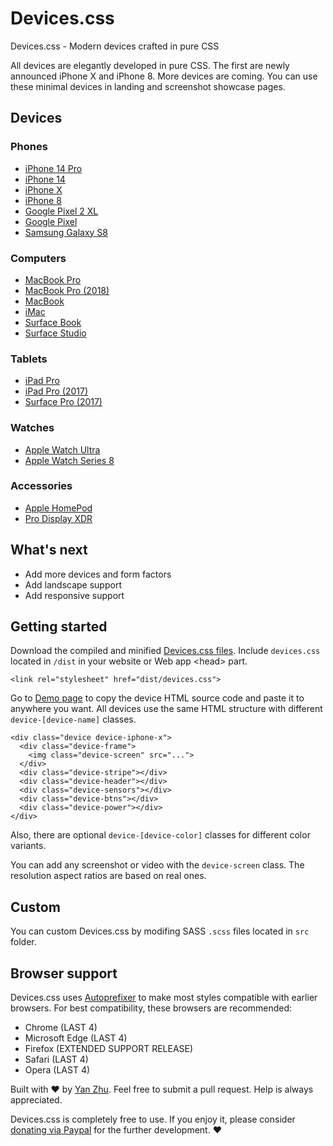 # Devices.css

Devices.css - Modern devices crafted in pure CSS

All devices are elegantly developed in pure CSS. The first are newly announced iPhone X and iPhone 8. More devices are coming. You can use these minimal devices in landing and screenshot showcase pages.

## Devices

### Phones
- [iPhone 14 Pro](https://devicescss.xyz/phones.html#iphone-14-pro)
- [iPhone 14](https://devicescss.xyz/phones.html#iphone-14)
- [iPhone X](https://devicescss.xyz/phones.html#iphone-x)
- [iPhone 8](https://devicescss.xyz/phones.html#iphone-8)
- [Google Pixel 2 XL](https://devicescss.xyz/phones.html#google-pixel-2-xl)
- [Google Pixel](https://devicescss.xyz/phones.html#google-pixel)
- [Samsung Galaxy S8](https://devicescss.xyz/phones.html#galaxy-s8)
### Computers
- [MacBook Pro](https://devicescss.xyz/computers.html#macbook-pro)
- [MacBook Pro (2018)](https://devicescss.xyz/computers.html#macbook-pro-2018)
- [MacBook](https://devicescss.xyz/computers.html#macbook)
- [iMac](https://devicescss.xyz/computers.html#imac)
- [Surface Book](https://devicescss.xyz/computers.html#surface-book)
- [Surface Studio](https://devicescss.xyz/computers.html#surface-studio)
### Tablets
- [iPad Pro](https://devicescss.xyz/tablets.html#ipad-pro)
- [iPad Pro (2017)](https://devicescss.xyz/tablets.html#ipad-pro-2017)
- [Surface Pro (2017)](https://devicescss.xyz/tablets.html#surface-pro-2017)
### Watches
- [Apple Watch Ultra](https://devicescss.xyz/watches.html#apple-watch-ultra)
- [Apple Watch Series 8](https://devicescss.xyz/watches.html#apple-watch-series-8)
### Accessories
- [Apple HomePod](https://devicescss.xyz/accessories.html#homepod)
- [Pro Display XDR](https://devicescss.xyz/accessories.html#pro-display-xdr)

## What's next

- Add more devices and form factors
- Add landscape support
- Add responsive support

## Getting started

Download the compiled and minified [Devices.css files](https://github.com/picturepan2/devices.css). Include `devices.css` located in `/dist` in your website or Web app &lt;head&gt; part.

`<link rel="stylesheet" href="dist/devices.css">`

Go to [Demo page](https://devicescss.xyz/) to copy the device HTML source code and paste it to anywhere you want. All devices use the same HTML structure with different `device-[device-name]` classes.

```
<div class="device device-iphone-x">
  <div class="device-frame">
    <img class="device-screen" src="...">
  </div>
  <div class="device-stripe"></div>
  <div class="device-header"></div>
  <div class="device-sensors"></div>
  <div class="device-btns"></div>
  <div class="device-power"></div>
</div>
```
Also, there are optional `device-[device-color]` classes for different color variants.

You can add any screenshot or video with the `device-screen` class. The resolution aspect ratios are based on real ones.

## Custom

You can custom Devices.css by modifing SASS `.scss` files located in `src` folder.

## Browser support
Devices.css uses [Autoprefixer](https://github.com/postcss/autoprefixer) to make most styles compatible with earlier browsers. For best compatibility, these browsers are recommended:

- Chrome (LAST 4)
- Microsoft Edge (LAST 4)
- Firefox (EXTENDED SUPPORT RELEASE)
- Safari (LAST 4)
- Opera (LAST 4)

Built with ♥ by [Yan Zhu](https://twitter.com/picturepan2). Feel free to submit a pull request. Help is always appreciated.

Devices.css is completely free to use. If you enjoy it, please consider [donating via Paypal](https://www.paypal.me/picturepan2) for the further development. ♥ 
